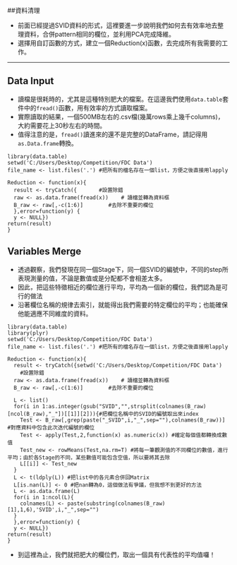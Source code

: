 ##資料清理
- 前面已經提過SVID資料的形式，這裡要進一步說明我們如何去有效率地去整理資料，合併pattern相同的欄位，並利用PCA完成降維。
- 選擇用自訂函數的方式，建立一個Reduction(x)函數，去完成所有我需要的工作。

---

## Data Input
- 讀檔是很耗時的，尤其是這種特別肥大的檔案。在這邊我們使用```data.table```套件中的```fread()```函數，用有效率的方式讀取檔案。
- 實際讀取的結果，一個500MB左右的.csv檔(幾萬rows乘上幾千columns)，大約需要花上30秒左右的時間。
- 值得注意的是，```fread()```讀進來的還不是完整的DataFrame，請記得用```as.Data.frame```轉換。
```
library(data.table)
setwd('C:/Users/Desktop/Competition/FDC Data')
file_name <- list.files('.') #把所有的檔名存在一個list，方便之後直接用lapply

Reduction <- function(x){
  result <- tryCatch({       #設置除錯
  raw <- as.data.frame(fread(x))    # 讀檔並轉為資料框
  B_raw <- raw[,-c(1:6)]        #去除不重要的欄位
  },error=function(y) {
  y <- NULL})
return(result)
}
```

## Variables Merge
- 透過觀察，我們發現在同一個Stage下，同一個SVID的編號中，不同的step所表現測量的值，不論是數值或是分配都不會相差太多。
- 因此，把這些特徵相近的欄位進行平均，平均為一個新的欄位，我們認為是可行的做法
- 沿著欄位名稱的規律去索引，就能得出我們需要的特定欄位的平均；也能確保他能適應不同維度的資料。
```
library(data.table)
library(plyr)
setwd('C:/Users/Desktop/Competition/FDC Data')
file_name <- list.files('.') #把所有的檔名存在一個list，方便之後直接用lapply

Reduction <- function(x){
  result <- tryCatch({setwd('C:/Users/Desktop/Competition/FDC Data')       #設置除錯
  raw <- as.data.frame(fread(x))    # 讀檔並轉為資料框
  B_raw <- raw[,-c(1:6)]        #去除不重要的欄位
  
  L <- list()
  for(i in 1:as.integer(gsub("SVID","",strsplit(colnames(B_raw)[ncol(B_raw),"_"])[[1]][2])){#把欄位名稱中的SVID的編號取出來index
    Test <- B_raw[,grep(paste("_SVID",i,"_",sep=""),colnames(B_raw))] #對應資料中包含此次迭代編號的欄位
    Test <- apply(Test,2,function(x) as.numeric(x)) #確定每個值都轉換成數值
    Test_new <- rowMeans(Test,na.rm=T) #將每一筆觀測值的不同欄位的數值，進行平均；由於各Stage的不同，某些數值可能包含空值，所以要將其去除
    L[[i]] <- Test_new
  }
  L <- t(ldply(L)) #把list中的各元素合併回Matrix
  L[is.nan(L)] <- 0 #把nan轉為0，這個做法有爭議，但我想不到更好的方法
  L <- as.data.frame(L)
  for(i in 1:ncol(L){
    colnames(L) <- paste(substring(colnames(B_raw)[1],1,6),'SVID',i,"_",sep="")
  }
  },error=function(y) {
  y <- NULL})
return(result)
}
```
- 到這裡為止，我們就把肥大的欄位們，取出一個具有代表性的平均值囉！

